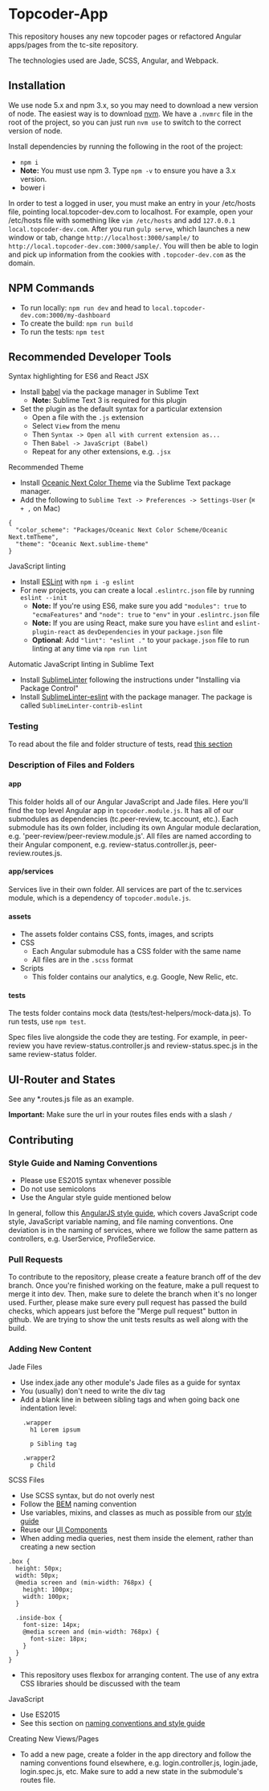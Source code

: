 # Topcoder-App

This repository houses any new topcoder pages or refactored Angular apps/pages from the tc-site repository.

The technologies used are Jade, SCSS, Angular, and Webpack.

## Installation

We use node 5.x and npm 3.x, so you may need to download a new version of node. The easiest way is to download [nvm](https://github.com/creationix/nvm). We have a `.nvmrc` file in the root of the project, so you can just run `nvm use` to switch to the correct version of node.

Install dependencies by running the following in the root of the project:
 - `npm i`
 - **Note:** You must use npm 3. Type `npm -v` to ensure you have a 3.x version.
 - bower i

In order to test a logged in user, you must make an entry in your /etc/hosts file, pointing local.topcoder-dev.com to localhost. For example, open your /etc/hosts file with something like `vim /etc/hosts` and add `127.0.0.1 local.topcoder-dev.com`. After you run `gulp serve`, which launches a new window or tab, change `http://localhost:3000/sample/` to `http://local.topcoder-dev.com:3000/sample/`. You will then be able to login and pick up information from the cookies with `.topcoder-dev.com` as the domain.

## NPM Commands
- To run locally: `npm run dev` and head to `local.topcoder-dev.com:3000/my-dashboard`
- To create the build: `npm run build`
- To run the tests: `npm test`

## Recommended Developer Tools

Syntax highlighting for ES6 and React JSX
- Install [babel](https://packagecontrol.io/packages/Babel) via the package manager in Sublime Text
  - **Note:** Sublime Text 3 is required for this plugin
- Set the plugin as the default syntax for a particular extension
  - Open a file with the `.js` extension
  - Select `View` from the menu
  - Then `Syntax -> Open all with current extension as...`
  - Then `Babel -> JavaScript (Babel)`
  - Repeat for any other extensions, e.g. `.jsx`

Recommended Theme
- Install [Oceanic Next Color Theme](https://github.com/voronianski/oceanic-next-color-scheme) via the Sublime Text package manager.
- Add the following to `Sublime Text -> Preferences -> Settings-User` (`⌘ + ,` on Mac)
```
{
  "color_scheme": "Packages/Oceanic Next Color Scheme/Oceanic Next.tmTheme",
  "theme": "Oceanic Next.sublime-theme"
}
```

JavaScript linting
- Install [ESLint](http://eslint.org/docs/user-guide/getting-started) with `npm i -g eslint`
- For new projects, you can create a local `.eslintrc.json` file by running `eslint --init`
  - **Note:** If you're using ES6, make sure you add `"modules": true` to `"ecmaFeatures"` and `"node": true` to `"env"` in your `.eslintrc.json` file
  - **Note:** If you are using React, make sure you have `eslint` and `eslint-plugin-react` as `devDependencies` in your `package.json` file
  - **Optional**: Add `"lint": "eslint ."` to your `package.json` file to run linting at any time via `npm run lint`

Automatic JavaScript linting in Sublime Text
- Install [SublimeLinter](http://sublimelinter.readthedocs.org/en/latest/installation.html) following the instructions under "Installing via Package Control"
- Install [SublimeLinter-eslint](https://github.com/roadhump/SublimeLinter-eslint) with the package manager. The package is called `SublimeLinter-contrib-eslint`

### Testing

To read about the file and folder structure of tests, read [this section](https://github.com/appirio-tech/topcoder-app#tests)

### Description of Files and Folders

#### app
This folder holds all of our Angular JavaScript and Jade files. Here you'll find the top level Angular app in `topcoder.module.js`. It has all of our submodules as dependencies (tc.peer-review, tc.account, etc.). Each submodule has its own folder, including its own Angular module declaration, e.g. 'peer-review/peer-review.module.js'. All files are named according to their Angular component, e.g. review-status.controller.js, peer-review.routes.js.

#### app/services
Services live in their own folder. All services are part of the tc.services module, which is a dependency of `topcoder.module.js`.

#### assets
  - The assets folder contains CSS, fonts, images, and scripts
  - CSS
    - Each Angular submodule has a CSS folder with the same name
    - All files are in the `.scss` format
  - Scripts
    - This folder contains our analytics, e.g. Google, New Relic, etc.

#### tests
The tests folder contains mock data (tests/test-helpers/mock-data.js). To run tests, use `npm test`.

Spec files live alongside the code they are testing. For example, in peer-review you have review-status.controller.js and review-status.spec.js in the same review-status folder.

## UI-Router and States
See any *.routes.js file as an example.

**Important:** Make sure the url in your routes files ends with a slash `/`

## Contributing

### Style Guide and Naming Conventions

  - Please use ES2015 syntax whenever possible
  - Do not use semicolons
  - Use the Angular style guide mentioned below

In general, follow this [AngularJS style guide](https://github.com/johnpapa/angular-styleguide), which covers JavaScript code style, JavaScript variable naming, and file naming conventions. One deviation is in the naming of services, where we follow the same pattern as controllers, e.g. UserService, ProfileService.

### Pull Requests

To contribute to the repository, please create a feature branch off of the dev branch. Once you're finished working on the feature, make a pull request to merge it into dev. Then, make sure to delete the branch when it's no longer used.
Further, please make sure every pull request has passed the build checks, which appears just before the "Merge pull request" button in github. We are trying to show the unit tests results as well along with the build.

### Adding New Content

Jade Files
  - Use index.jade any other module's Jade files as a guide for syntax
  - You (usually) don't need to write the div tag
  - Add a blank line in between sibling tags and when going back one indentation level:
```
    .wrapper
      h1 Lorem ipsum

      p Sibling tag

    .wrapper2
      p Child
```

SCSS Files
  - Use SCSS syntax, but do not overly nest
  - Follow the [BEM](https://en.bem.info/method/naming-convention/) naming convention
  - Use variables, mixins, and classes as much as possible from our [style guide](https://github.com/appirio-tech/styles)
  - Reuse our [UI Components](https://github.com/appirio-tech/ng-ui-components)
  - When adding media queries, nest them inside the element, rather than creating a new section
  ```
  .box {
    height: 50px;
    width: 50px;
    @media screen and (min-width: 768px) {
      height: 100px;
      width: 100px;
    }

    .inside-box {
      font-size: 14px;
      @media screen and (min-width: 768px) {
        font-size: 18px;
      }
    }
  }
  ```
  - This repository uses flexbox for arranging content. The use of any extra CSS libraries should be discussed with the team

JavaScript
  - Use ES2015
  - See this section on [naming conventions and style guide](https://github.com/appirio-tech/topcoder-app/blob/dev/README.md#style-guide-and-naming-conventions)

Creating New Views/Pages
  - To add a new page, create a folder in the app directory and follow the naming conventions found elsewhere, e.g. login.controller.js, login.jade, login.spec.js, etc.  Make sure to add a new state in the submodule's routes file.
